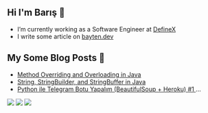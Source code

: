 ## Hi I'm Barış 🤞

- </a>I’m currently working as a Software Engineer at [DefineX](https://teamdefinex.com/) 
- I write some article on [bayten.dev](https://bayten.dev/)


## My Some Blog Posts 📑
- [Method Overriding and Overloading in Java](https://bayten.dev/posts/method-overriding-and-overloading-in-java/)
- [String, StringBuilder, and StringBuffer in Java](https://bayten.dev/posts/string-stringbuilder-and-stringbuffer-in-java/)
- [Python ile Telegram Botu Yapalım (BeautifulSoup + Heroku) #1 ](https://alibarisayten.medium.com/python-ile-telegram-botu-yapalım-beautifulsoup-heroku-1-a488de173188)
...


[![](https://img.shields.io/badge/Medium-%2312100E.svg?&style=flat&logo=medium&logoColor=white)](https://medium.com/@alibarisayten)
[![](https://img.shields.io/badge/LinkedIn-%230077B5.svg?&style=flat&logo=linkedin&logoColor=white)](https://www.linkedin.com/in/alibaris/)
![](https://komarev.com/ghpvc/?username=thealibrs&color=green)
